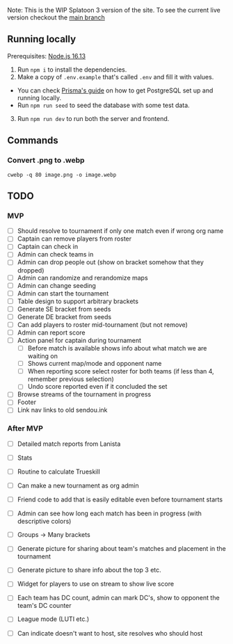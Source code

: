 Note: This is the WIP Splatoon 3 version of the site. To see the current live version checkout the [main branch](https://github.com/Sendouc/sendou.ink/tree/main)

## Running locally

Prerequisites: [Node.js 16.13](https://nodejs.org/en/)

1. Run `npm i` to install the dependencies.
2. Make a copy of `.env.example` that's called `.env` and fill it with values.

- You can check [Prisma's guide](https://www.prisma.io/dataguide/postgresql/setting-up-a-local-postgresql-database) on how to get PostgreSQL set up and running locally.
- Run `npm run seed` to seed the database with some test data.

3. Run `npm run dev` to run both the server and frontend.

## Commands

### Convert .png to .webp

`cwebp -q 80 image.png -o image.webp`

## TODO

### MVP

- [ ] Should resolve to tournament if only one match even if wrong org name
- [ ] Captain can remove players from roster
- [ ] Captain can check in
- [ ] Admin can check teams in
- [ ] Admin can drop people out (show on bracket somehow that they dropped)
- [ ] Admin can randomize and rerandomize maps
- [ ] Admin can change seeding 
- [ ] Admin can start the tournament
- [ ] Table design to support arbitrary brackets
- [ ] Generate SE bracket from seeds
- [ ] Generate DE bracket from seeds
- [ ] Can add players to roster mid-tournament (but not remove)
- [ ] Admin can report score
- [ ] Action panel for captain during tournament
  - [ ] Before match is available shows info about what match we are waiting on
  - [ ] Shows current map/mode and opponent name
  - [ ] When reporting score select roster for both teams (if less than 4, remember previous selection)
  - [ ] Undo score reported even if it concluded the set
- [ ] Browse streams of the tournament in progress
- [ ] Footer
- [ ] Link nav links to old sendou.ink

### After MVP

- [ ] Detailed match reports from Lanista
- [ ] Stats
- [ ] Routine to calculate Trueskill
- [ ] Can make a new tournament as org admin
- [ ] Friend code to add that is easily editable even before tournament starts
- [ ] Admin can see how long each match has been in progress (with descriptive colors)
- [ ] Groups -> Many brackets
- [ ] Generate picture for sharing about team's matches and placement in the tournament
- [ ] Generate picture to share info about the top 3 etc.
- [ ] Widget for players to use on stream to show live score
- [ ] Each team has DC count, admin can mark DC's, show to opponent the team's DC counter
- [ ] League mode (LUTI etc.)
- [ ] Can indicate doesn't want to host, site resolves who should host

